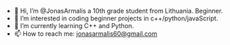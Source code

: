 - 👋 Hi, I’m @JonasArmalis a 10th grade student from Lithuania. Beginner.
- 👀 I’m interested in coding beginner projects in c++/python/javaScript.
- 🌱 I’m currently learning C++ and Python.
- 📫 How to reach me: jonasarmalis60@gmail.com

<!---
JonasArmalis/JonasArmalis is a ✨ special ✨ repository because its `README.md` (this file) appears on your GitHub profile.
You can click the Preview link to take a look at your changes.
--->
